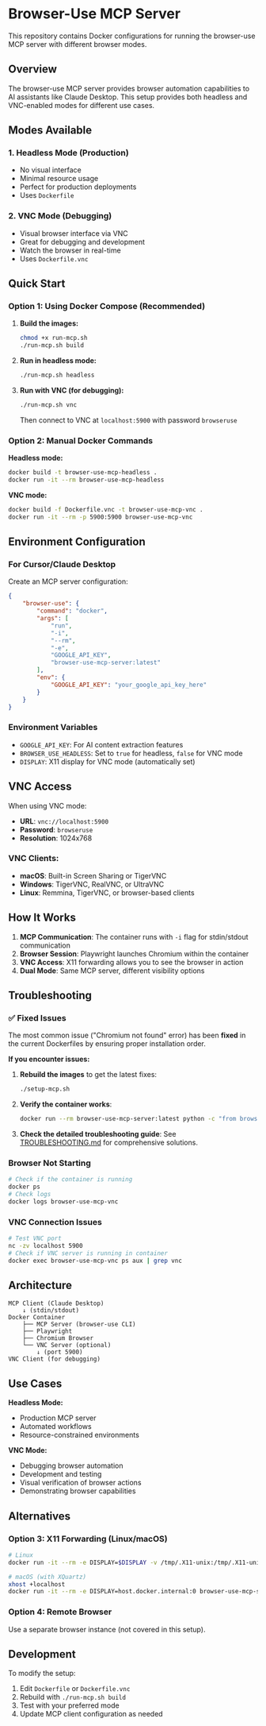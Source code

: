 # Browser-Use MCP Server

This repository contains Docker configurations for running the browser-use MCP server with different browser modes.

## Overview

The browser-use MCP server provides browser automation capabilities to AI assistants like Claude Desktop. This setup provides both headless and VNC-enabled modes for different use cases.

## Modes Available

### 1. Headless Mode (Production)

-   No visual interface
-   Minimal resource usage
-   Perfect for production deployments
-   Uses `Dockerfile`

### 2. VNC Mode (Debugging)

-   Visual browser interface via VNC
-   Great for debugging and development
-   Watch the browser in real-time
-   Uses `Dockerfile.vnc`

## Quick Start

### Option 1: Using Docker Compose (Recommended)

1. **Build the images:**

    ```bash
    chmod +x run-mcp.sh
    ./run-mcp.sh build
    ```

2. **Run in headless mode:**

    ```bash
    ./run-mcp.sh headless
    ```

3. **Run with VNC (for debugging):**
    ```bash
    ./run-mcp.sh vnc
    ```
    Then connect to VNC at `localhost:5900` with password `browseruse`

### Option 2: Manual Docker Commands

**Headless mode:**

```bash
docker build -t browser-use-mcp-headless .
docker run -it --rm browser-use-mcp-headless
```

**VNC mode:**

```bash
docker build -f Dockerfile.vnc -t browser-use-mcp-vnc .
docker run -it --rm -p 5900:5900 browser-use-mcp-vnc
```

## Environment Configuration

### For Cursor/Claude Desktop

Create an MCP server configuration:

```json
{
	"browser-use": {
		"command": "docker",
		"args": [
			"run",
			"-i",
			"--rm",
			"-e",
			"GOOGLE_API_KEY",
			"browser-use-mcp-server:latest"
		],
		"env": {
			"GOOGLE_API_KEY": "your_google_api_key_here"
		}
	}
}
```

### Environment Variables

-   `GOOGLE_API_KEY`: For AI content extraction features
-   `BROWSER_USE_HEADLESS`: Set to `true` for headless, `false` for VNC mode
-   `DISPLAY`: X11 display for VNC mode (automatically set)

## VNC Access

When using VNC mode:

-   **URL**: `vnc://localhost:5900`
-   **Password**: `browseruse`
-   **Resolution**: 1024x768

### VNC Clients:

-   **macOS**: Built-in Screen Sharing or TigerVNC
-   **Windows**: TigerVNC, RealVNC, or UltraVNC
-   **Linux**: Remmina, TigerVNC, or browser-based clients

## How It Works

1. **MCP Communication**: The container runs with `-i` flag for stdin/stdout communication
2. **Browser Session**: Playwright launches Chromium within the container
3. **VNC Access**: X11 forwarding allows you to see the browser in action
4. **Dual Mode**: Same MCP server, different visibility options

## Troubleshooting

### ✅ Fixed Issues

The most common issue ("Chromium not found" error) has been **fixed** in the current Dockerfiles by ensuring proper installation order.

**If you encounter issues:**

1. **Rebuild the images** to get the latest fixes:

    ```bash
    ./setup-mcp.sh
    ```

2. **Verify the container works**:

    ```bash
    docker run --rm browser-use-mcp-server:latest python -c "from browser_use import BrowserSession; print('Browser-use working!')"
    ```

3. **Check the detailed troubleshooting guide**: See [TROUBLESHOOTING.md](./TROUBLESHOOTING.md) for comprehensive solutions.

### Browser Not Starting

```bash
# Check if the container is running
docker ps
# Check logs
docker logs browser-use-mcp-vnc
```

### VNC Connection Issues

```bash
# Test VNC port
nc -zv localhost 5900
# Check if VNC server is running in container
docker exec browser-use-mcp-vnc ps aux | grep vnc
```

## Architecture

```
MCP Client (Claude Desktop)
    ↓ (stdin/stdout)
Docker Container
    ├── MCP Server (browser-use CLI)
    ├── Playwright
    ├── Chromium Browser
    └── VNC Server (optional)
        ↓ (port 5900)
VNC Client (for debugging)
```

## Use Cases

**Headless Mode:**

-   Production MCP server
-   Automated workflows
-   Resource-constrained environments

**VNC Mode:**

-   Debugging browser automation
-   Development and testing
-   Visual verification of browser actions
-   Demonstrating browser capabilities

## Alternatives

### Option 3: X11 Forwarding (Linux/macOS)

```bash
# Linux
docker run -it --rm -e DISPLAY=$DISPLAY -v /tmp/.X11-unix:/tmp/.X11-unix browser-use-mcp-server:latest

# macOS (with XQuartz)
xhost +localhost
docker run -it --rm -e DISPLAY=host.docker.internal:0 browser-use-mcp-server:latest
```

### Option 4: Remote Browser

Use a separate browser instance (not covered in this setup).

## Development

To modify the setup:

1. Edit `Dockerfile` or `Dockerfile.vnc`
2. Rebuild with `./run-mcp.sh build`
3. Test with your preferred mode
4. Update MCP client configuration as needed
